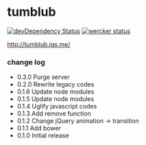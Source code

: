tumblub
=======

[![devDependency Status](https://david-dm.org/jgsme/tumblub/dev-status.svg)](https://david-dm.org/jgsme/tumblub#info=devDependencies)
[![wercker status](https://app.wercker.com/status/c0c2bd03f5b36b51950c956e92f8759a/s/master "wercker status")](https://app.wercker.com/project/bykey/c0c2bd03f5b36b51950c956e92f8759a)

http://tumblub.jgs.me/

### change log

* 0.3.0 Purge server
* 0.2.0 Rewrite legacy codes
* 0.1.6 Update node modules
* 0.1.5 Update node modules
* 0.1.4 Uglify javascript codes
* 0.1.3 Add remove function
* 0.1.2 Change jQuery animation -> transition
* 0.1.1 Add bower
* 0.1.0 Initial release
